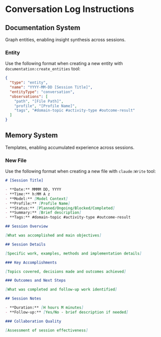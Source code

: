 # Conversation Log Instructions

## Documentation System

Graph entities, enabling insight synthesis across sessions.

### Entity

Use the following format when creating a new entity with `documentation:create_entities` tool:

```json
{
  "type": "entity",
  "name": "YYYY-MM-DD [Session Title]",
  "entityType": "conversation",
  "observations": [
    "path", "[File Path]",
    "profile", "[Profile Name]",
    "tags", "#domain-topic #activity-type #outcome-result"
  ]
}
```

## Memory System

Templates, enabling accumulated experience across sessions.

### New File

Use the following format when creating a new file with `claude:Write` tool:

```markdown
# [Session Title]

- **Date:** MMMM DD, YYYY
- **Time:** h:MM A z
- **Model:** [Model Context]
- **Profile:** [Profile Name]
- **Status:** [Planned/Ongoing/Blocked/Completed]
- **Summary:** [Brief description]
- **Tags:** #domain-topic #activity-type #outcome-result

## Session Overview

[What was accomplished and main objectives]

## Session Details

[Specific work, examples, methods and implementation details]

### Key Accomplishments

[Topics covered, decisions made and outcomes achieved]

### Outcomes and Next Steps

[What was completed and follow-up work identified]

## Session Notes

- **Duration:** [H hours M minutes]
- **Follow-up:** [Yes/No - brief description if needed]

### Collaboration Quality

[Assessment of session effectiveness]
```
